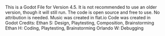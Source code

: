 This is a Godot File for Version 4.5. It is not recommended to use an older version, though it will still run.
The code is open source and free to use. No attribution is needed.
Music was created in flat.io
Code was created in Godot
Credits:
Ethan S: Design, Playtesting, Composition, Brainstorming
Ethan H: Coding, Playtesting, Brainstorming
Orlando W: Debugging
